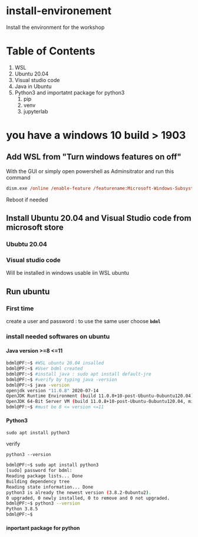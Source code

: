 # install-environement

Install the environment for the workshop
# Table of Contents
1. WSL
2. Ubuntu 20.04
3. Visual studio code
4. Java in Ubuntu
5. Python3 and importatnt package for python3
    1. pip
    2. venv
    3. jupyterlab

# you have a windows 10 build > 1903

## Add WSL from "Turn windows features on off"
With the GUI or simply open powershell as Adminsitrator and run this command

```ps
dism.exe /online /enable-feature /featurename:Microsoft-Windows-Subsystem-Linux /all
```

Reboot if needed

## Install Ubuntu 20.04 and Visual Studio code from microsoft store

### Ububtu 20.04
### Visual studio code

Will be installed in windows usable iin WSL ubuntu

## Run ubuntu

### First time
create a user and password : to use the same user choose **`bdml`**

### install needed softwares on ubuntu 

#### Java version >=8 <=11
```bash
bdml@PF:~$ #WSL ubuntu 20.04 insalled
bdml@PF:~$ #User bdml created
bdml@PF:~$ #install java : sudo apt install default-jre
bdml@PF:~$ #verify by typing java -version
bdml@PF:~$ java -version
openjdk version "11.0.8" 2020-07-14
OpenJDK Runtime Environment (build 11.0.8+10-post-Ubuntu-0ubuntu120.04)
OpenJDK 64-Bit Server VM (build 11.0.8+10-post-Ubuntu-0ubuntu120.04, mixed mode, sharing)
bdml@PF:~$ #must be 8 <= version <=11
```
#### Python3

`sudo apt install python3`

verify

`python3 --version`

```bash
bdml@PF:~$ sudo apt install python3
[sudo] password for bdml:
Reading package lists... Done
Building dependency tree
Reading state information... Done
python3 is already the newest version (3.8.2-0ubuntu2).
0 upgraded, 0 newly installed, 0 to remove and 0 not upgraded.
bdml@PF:~$ python3 --version
Python 3.8.5
bdml@PF:~$
```

#### inportant package for python

